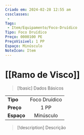 ```yaml
---
Criado em: 2024-02-28 12:55 am
cssclasses:
 - 
Tags:
 - Item/Equipamento/Foco-Druídico
Tipo: Foco Druídico
Preço: 0000100 PE
PreçoVisivel: 1 PP
Espaço: Minúsculo
NoteIcon: Item
---
```

# [[Ramo de Visco]]

> [!basic] Dados Básicos
> 
|            |     |
| ---------- |:---:|
| **Tipo**   |  Foco Druídico   |
| **Preço**  |   1 PP   |
| **Espaço** |   Minúsculo   |
>
 
> [!description] Descrição
> 
> 
